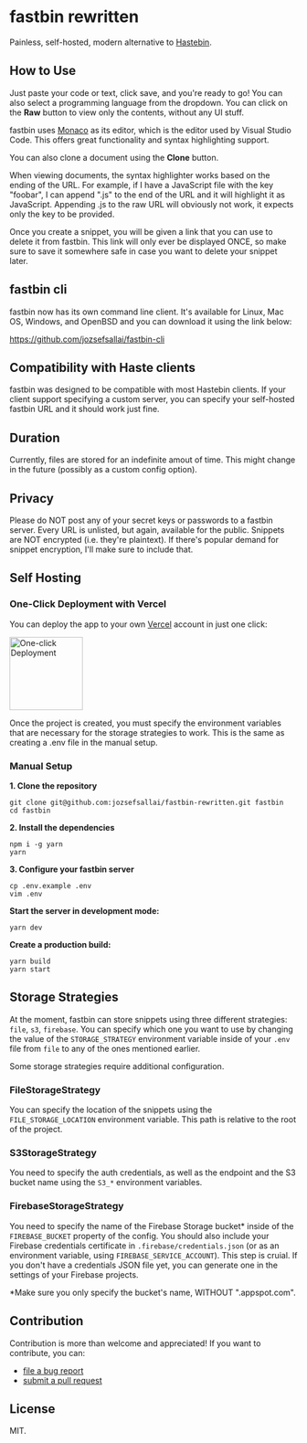 # fastbin rewritten

Painless, self-hosted, modern alternative to [Hastebin](https://hastebin.com/).

## How to Use

Just paste your code or text, click save, and you're ready to go! You can also
select a programming language from the dropdown. You can click on the **Raw**
button to view only the contents, without any UI stuff.

fastbin uses [Monaco](https://microsoft.github.io/monaco-editor/) as its editor,
which is the editor used by Visual Studio Code. This offers great functionality
and syntax highlighting support.

You can also clone a document using the **Clone** button.

When viewing documents, the syntax highlighter works based on the ending of the
URL. For example, if I have a JavaScript file with the key "foobar", I can
append ".js" to the end of the URL and it will highlight it as JavaScript.
Appending .js to the raw URL will obviously not work, it expects only the key to
be provided.

Once you create a snippet, you will be given a link that you can use to delete
it from fastbin. This link will only ever be displayed ONCE, so make sure to
save it somewhere safe in case you want to delete your snippet later.

## fastbin cli

fastbin now has its own command line client. It's available for Linux, Mac OS,
Windows, and OpenBSD and you can download it using the link below:

https://github.com/jozsefsallai/fastbin-cli

## Compatibility with Haste clients

fastbin was designed to be compatible with most Hastebin clients. If your client
support specifying a custom server, you can specify your self-hosted fastbin URL
and it should work just fine.

## Duration

Currently, files are stored for an indefinite amout of time. This might change
in the future (possibly as a custom config option).

## Privacy

Please do NOT post any of your secret keys or passwords to a fastbin server.
Every URL is unlisted, but again, available for the public. Snippets are NOT
encrypted (i.e. they're plaintext). If there's popular demand for snippet
encryption, I'll make sure to include that.

## Self Hosting

### One-Click Deployment with Vercel

You can deploy the app to your own [Vercel](https://vercel.com) account in just
one click:

<a href="https://vercel.com/new/project?template=jozsefsallai/fastbin-rewritten"><img width="128" src="https://vercel.com/button" alt="One-click Deployment" /></a>

Once the project is created, you must specify the environment variables that are
necessary for the storage strategies to work. This is the same as creating a
.env file in the manual setup.

### Manual Setup

**1. Clone the repository**

```
git clone git@github.com:jozsefsallai/fastbin-rewritten.git fastbin
cd fastbin
```

**2. Install the dependencies**

```
npm i -g yarn
yarn
```

**3. Configure your fastbin server**

```
cp .env.example .env
vim .env
```

**Start the server in development mode:**

```
yarn dev
```

**Create a production build:**

```
yarn build
yarn start
```

## Storage Strategies

At the moment, fastbin can store snippets using three different strategies:
`file`, `s3`, `firebase`. You can specify which one you want to use by changing
the value of the `STORAGE_STRATEGY` environment variable inside of your `.env`
file from `file` to any of the ones mentioned earlier.

Some storage strategies require additional configuration.

### FileStorageStrategy

You can specify the location of the snippets using the `FILE_STORAGE_LOCATION`
environment variable. This path is relative to the root of the project.

### S3StorageStrategy

You need to specify the auth credentials, as well as the endpoint and the S3
bucket name using the `S3_*` environment variables.

### FirebaseStorageStrategy

You need to specify the name of the Firebase Storage bucket* inside of the
`FIREBASE_BUCKET` property of the config. You should also include your Firebase
credentials certificate in `.firebase/credentials.json` (or as an environment
variable, using `FIREBASE_SERVICE_ACCOUNT`). This step is cruial. If you don't
have a credentials JSON file yet, you can generate one in the settings of your
Firebase projects.

*Make sure you only specify the bucket's name, WITHOUT ".appspot.com".

## Contribution

Contribution is more than welcome and appreciated! If you want to contribute,
you can:

- [file a bug report](https://github.com/jozsefsallai/fastbin-rewritten/issues/new)
- [submit a pull request](https://github.com/jozsefsallai/fastbin-rewritten/pulls)

## License

MIT.
